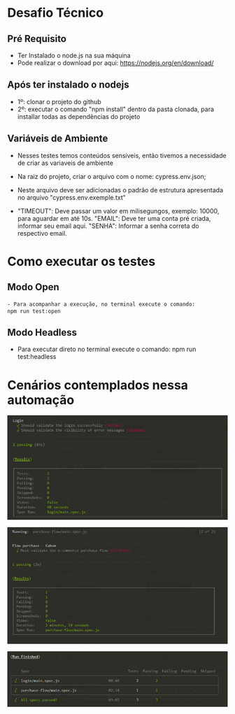 # Desafio Técnico

## Pré Requisito
 - Ter Instalado o node.js na sua máquina
 - Pode realizar o download por aqui: https://nodejs.org/en/download/

## Após ter instalado o nodejs

- 1º: clonar o projeto do github
- 2º: executar o comando "npm install" dentro da pasta clonada, para installar todas as dependências do projeto

## Variáveis de Ambiente 
 - Nesses testes temos conteúdos sensiveis, então tivemos a necessidade de criar as variaveis de ambiente
 - Na raiz do projeto, criar o arquivo com o nome: cypress.env.json;
 - Neste arquivo deve ser adicionadas o padrão de estrutura apresentada no arquivo "cypress.env.exemple.txt"


  - "TIMEOUT": Deve passar um valor em milisegungos, exemplo: 10000, para aguardar em até 10s.
    "EMAIL": Deve ter uma conta pré criada, informar seu email aqui.
    "SENHA": Informar a senha correta do respectivo email.
    

# Como executar os testes

## Modo Open
    - Para acompanhar a execução, no terminal execute o comando:
    npm run test:open
    

## Modo Headless
- Para executar direto no terminal execute o comando:
    npm run test:headless

# Cenários contemplados nessa automação
![login](./readme-img/login.png)

![flow](./readme-img/flow.png)

![allspecs](./readme-img/allspecs.png)
